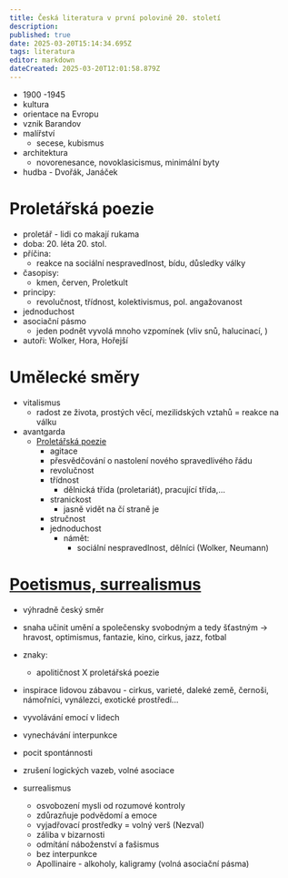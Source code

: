 ```yaml
---
title: Česká literatura v první polovině 20. století
description: 
published: true
date: 2025-03-20T15:14:34.695Z
tags: literatura
editor: markdown
dateCreated: 2025-03-20T12:01:58.879Z
---
```


- 1900 -1945
- kultura
- orientace na Evropu
- vznik Barandov
- malířství
  - secese, kubismus
- architektura
  - novorenesance, novoklasicismus, minimální byty
- hudba - Dvořák, Janáček

# Proletářská poezie
- proletář - lidi co makají rukama
- doba: 20. léta 20. stol.
- příčina:
	- reakce na sociální nespravedlnost, bídu, důsledky války
- časopisy:
	- kmen, červen, Proletkult
- principy:
	- revolučnost, třídnost, kolektivismus, pol. angažovanost
- jednoduchost
- asociační pásmo
	- jeden podnět vyvolá mnoho vzpomínek (vliv snů, halucinací, )
- autoři: Wolker, Hora, Hořejší

# Umělecké směry
- vitalismus
	- radost ze života, prostých věcí, mezilidských vztahů = reakce na válku
- avantgarda
	- [Proletářská poezie](/cs/literatura/ceska-lit-1pol-20stol/proletari)
		- agitace
		- přesvědčování o nastolení nového spravedlivého řádu
		- revolučnost
		- třídnost
			- dělnická třída (proletariát), pracující třída,...
		- stranickost
			- jasně vidět na čí straně je
		- stručnost
		- jednoduchost
			- námět:
				- sociální nespravedlnost, dělníci (Wolker, Neumann)

# [Poetismus, surrealismus](/cs/literatura/ceska-lit-1pol-20stol/poetismus-surrealismus)
- výhradně český směr
- snaha učinit umění a společensky svobodným a tedy šťastným -> hravost, optimismus, fantazie, kino, cirkus, jazz, fotbal
- znaky: 
	- apolitičnost X proletářská poezie
- inspirace lidovou zábavou  - cirkus, varieté, daleké země, černoši, námořníci, vynálezci, exotické prostředí...
- vyvolávání emocí v lidech
- vynechávání interpunkce
- pocit spontánnosti
- zrušení logických vazeb, volné asociace

- surrealismus
	- osvobození mysli od rozumové kontroly
	- zdůrazňuje podvědomí a emoce
	- vyjadřovací prostředky = volný verš (Nezval)
	- záliba v bizarnosti
	- odmítání náboženství a fašismus
	- bez interpunkce
	- Apollinaire - alkoholy, kaligramy (volná asociační pásma)